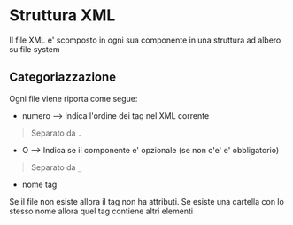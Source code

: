 # Struttura XML
Il file XML e' scomposto in ogni sua componente in una struttura ad albero su file system

## Categoriazzazione
Ogni file viene riporta come segue:
- numero --> Indica l'ordine dei tag nel XML corrente
> Separato da `.`
- O --> Indica se il componente e' opzionale (se non c'e' e' obbligatorio)
> Separato da `_` 
- nome tag

Se il file non esiste allora il tag non ha attributi. Se esiste una cartella con lo stesso nome allora quel tag contiene altri elementi